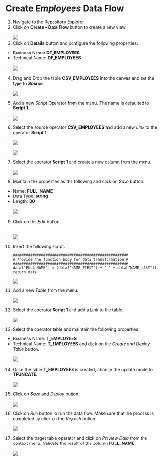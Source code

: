 # Create <i>Employees </i> Data Flow

1. Navigate to the Repository Explorer
2. Click on **Create - Data Flow** button to create a new view
  <br><br>![](../images/employee_dataflow_01.png)
3. Click on **Details** button and configure the following properties:
  - Business Name: **DF_EMPLOYEES**
  - Technical Name: **DF_EMPLOYEES**
  <br><br>![](../images/employee_dataflow_02.png)

4. Drag and Drop the table **CSV_EMPLOYEES** into the canvas and set the type to **_Source_**. 
  <br><br>![](../images/employee_dataflow_03.png)

5. Add a new _Script_ Operator from the menu. The name is defaulted to **Script 1**.
  <br><br>![](../images/employee_dataflow_04.png)

6. Select the source operator **CSV_EMPLOYEES** and add a new _Link_ to the operator **Script 1**.
  <br><br>![](../images/employee_dataflow_05.png)
  <br><br>![](../images/employee_dataflow_06.png)

7. Select the operator **Script 1** and create a new column from the menu.
  <br><br>![](../images/employee_dataflow_07.png)

8. Maintain the properties as the following and click on _Save_ button.
  - Name: **FULL_NAME**
  - Data Type: **string**
  - Length: **30**
  <br><br>![](../images/employee_dataflow_08.png)
  

9. Click on the _Edit_ button.  
  <br><br>![](../images/employee_dataflow_09.png)

10. Insert the following script.
    ```
    #####################################################
    # Provide the function body for data transformation #
    #####################################################
    data["FULL_NAME"] = (data["NAME_FIRST"] + ' ' + data["NAME_LAST"])   
    return data
    ```
    ![](../images/employee_dataflow_10.png)


11. Add a new _Table_ from the menu.
  <br><br>![](../images/employee_dataflow_11.png)
  
12. Select the operator **Script 1** and add a _Link_ to the table.
  <br><br>![](../images/employee_dataflow_12.png)

13. Select the operator table and maintain the following properties
  - Business Name: **T_EMPLOYEES**
  - Technical Name: **T_EMPLOYEES**
  and click on the _Create and Deploy Table_ button.
  <br><br>![](../images/employee_dataflow_13.png)

14. Once the table **T_EMPLOYEES** is created, change the update mode to **TRUNCATE**. 
  <br><br>![](../images/employee_dataflow_13b.png)

15. Click on _Save_ and _Deploy_ button.
  <br><br>![](../images/employee_dataflow_14.png)
  
16. Click on _Run_ button to run the data flow. Make sure that the process is completed by click on the _Refresh_ button.
  <br><br>![](../images/employee_dataflow_15.png)

17. Select the target table operator and click on _Preview Data_ from the context menu. Validate the result of the column **FULL_NAME**.
  <br><br>![](../images/employee_dataflow_16.png)
 




